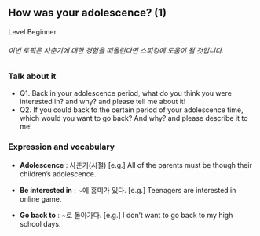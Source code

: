 ## How was your adolescence? (1)
Level Beginner
###### 이번 토픽은 사춘기에 대한 경험을 떠올린다면 스피킹에 도움이 될 것입니다.

### Talk about it
- Q1. Back in your adolescence period, what do you think you were interested in? and why? and please tell me about it!- Q2. If you could back to the certain period of your adolescence time, which would you want to go back? And why? and please describe it to me!
### Expression and vocabulary
- **Adolescence** : 사춘기(시절)
[e.g.] All of the parents must be though their children’s adolescence.

- **Be interested in** : ~에 흥미가 있다.
[e.g.] Teenagers are interested in online game.

- **Go back to** : ~로 돌아가다.
[e.g.] I don’t want to go back to my high school days.


